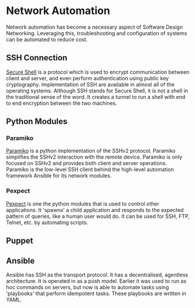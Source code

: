 # Network Automation


Network automation has become a necessary aspect of Software Design Networking. Leveraging this, troubleshooting and configuration of systems can be automated to reduce cost.

## SSH Connection
[Secure Shell](SSH) is a protocol which is used to encrypt communication between client and server, and even perform authentication using public key cryptography. Implementation of SSH are available in almost all of the operating systems. Although SSH stands for Secure Shell, it is not a shell in the traditional sense of the word. It creates a tunnel to run a shell with end to end encryption between the two machines. 

## Python Modules


### Paramiko
[Paramiko](/Paramiko/paramiko.md) is a python implementation of the SSHv2 protocol. Paramiko simplifies the SSHv2 interaction with the remote device. Paramiko is only focused on SSHv2 and provides both client and server operations. Paramiko is the low-level SSH client behind the high-level automation framework Ansible for its network modules. 

### Pexpect

[Pexpect](/Pexpect/pexpect.md) is one the python modules that is used to control other applications. It 'spawns' a child application and responds to the expected pattern of queries, like a human user would do. It can be used for SSH, FTP, Telnet, etc. by automating scripts.


## Puppet



## Ansible
Ansible has SSH as the transport protocol. It has a decentralised, agentless architecture. It is operated in as a push model. Earlier it was used to run as hoc commands on servers, but now is able to automate tasks using 'playbooks' that perform idempotent tasks. These playbooks are written in YAML.
